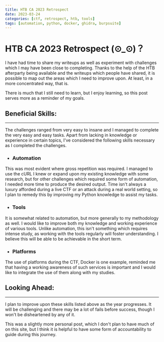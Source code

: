 ```yaml
---
title: HTB CA 2023 Retrospect
date: 2023-03-24 
categories: [ctf, retrospect, htb, tools]
tags: [automation, python, docker, ghidra, burpsuite]
---
```


# HTB CA 2023 Retrospect (⊙_⊙)？

I have had time to share my writeups as well as experiment with challenges which I may have been close to completing. Thanks to the help of the HTB afterparty being available and the writeups which people have shared, it is possible to map out the areas which I need to improve upon. At least, in a more concentrated way, that is. 

There is much that I still need to learn, but I enjoy learning, so this post serves more as a reminder of my goals. 


## Beneficial Skills:
-------------------------
The challenges ranged from very easy to insane and I managed to complete the very easy and easy tasks. 
Apart from lacking in knowledge or experience in certain topics, I've considered the following skills necessary as I completed the challenges.

- ### Automation
This was most evident where gross repetition was required. I managed to use the cURL I knew or expand upon my existing knowledge with some research, but for other challenges which required some form of automation, I needed more time to produce the desired output. Time isn't always a luxury afforded during a live CTF or an attack during a real world setting, so I plan to remedy this by improving my Python knowledge to assist my tasks.

- ### Tools
It is somewhat related to automation, but more generally to my methodology as well. I would like to improve both my knowledge and working experience of various tools. Unlike automation, this isn't something which requires intense study, as working with the tools regularly will foster understanding.
I believe this will be able to be achievable in the short term.

- ### Platforms
The use of platforms during the CTF, Docker is one example, reminded me that having a working awareness of such services is important and I would like to integrate the use of them along with my studies.


## Looking Ahead:
-------------------------------
I plan to improve upon these skills listed above as the year progresses. It will be challenging and there may be a lot of fails before success, though I won't be disheartened by any of it.

This was a slightly more personal post, which I don't plan to have much of on this site, but I think it is helpful to have some form of accountability to guide during this journey. 




